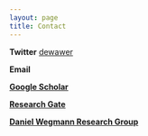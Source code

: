 ```yaml
---
layout: page
title: Contact
---
```



**Twitter** [dewawer](https://twitter.com/dewawer)

**Email**   <script><!--
var name = "zuzana.hofmanova";
var domain = "unifr.ch";
document.write('<a href=\"mailto:' + name + '@' + domain + '\">' + name + '@' + domain + '</a>');
--></script>

[**Google Scholar**](https://scholar.google.com/citations?user=LAftoAQAAAAJ&hl=en)

[**Research Gate**](https://www.researchgate.net/profile/Zuzana_Hofmanova)

[**Daniel Wegmann Research Group**](http://www.unifr.ch/biology/research/wegmann/)



